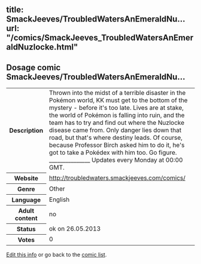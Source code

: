 title: SmackJeeves/TroubledWatersAnEmeraldNu...
url: "/comics/SmackJeeves_TroubledWatersAnEmeraldNuzlocke.html"
---
Dosage comic SmackJeeves/TroubledWatersAnEmeraldNu...
-----------------------------------------

<p id="msg"></p>
<script type="text/javascript">
if (window.location.search === '?edit_info_mail=sent_ok') {
  var elem = document.getElementById("msg");
  elem.innerHTML = 'Edited information sucessfully sent for review, which is usually done daily. Thanks!';
  elem.className = 'ok';
}
</script>
<table class="comicinfo">
<tr>
<th>Description</th><td>Thrown into the midst of a terrible disaster in the Pokémon world, KK must get to the bottom of the mystery - before it's too late. Lives are at stake, the world of Pokémon is falling into ruin, and the team has to try and find out where the Nuzlocke disease came from. Only danger lies down that road, but that's where destiny leads. Of course, because Professor Birch asked him to do it, he's got to take a Pokédex with him too. Go figure. _______________ Updates every Monday at 00:00 GMT.</td>
</tr>
<tr>
<th>Website</th><td><a href="http://troubledwaters.smackjeeves.com/comics/">http://troubledwaters.smackjeeves.com/comics/</a></td>
</tr>
<tr>
<th>Genre</th><td>Other</td>
</tr>
<tr>
<th>Language</th><td>English</td>
</tr>
<tr>
<th>Adult content</th><td>no</td>
</tr>
<tr>
<th>Status</th><td>ok on 26.05.2013</td>
</tr>
<tr>
<th>Votes</th><td>0</td>
</tr>
</table>

[Edit this info](SmackJeeves_TroubledWatersAnEmeraldNuzlocke_edit.html) or go back to the [comic list](../comic-index.html).
